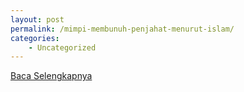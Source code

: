 ```yaml
---
layout: post
permalink: /mimpi-membunuh-penjahat-menurut-islam/
categories:
    - Uncategorized
---
```


[Baca Selengkapnya](/08)